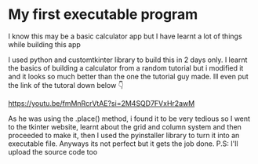 # My first executable program
I know this may be a basic calculator app but I have learnt a lot of things while building this app

I used python and customtkinter library to build this in 2 days only. I learnt the basics of building a calculator from a random tutorial but i modified it and it looks so much better than the one the tutorial guy made. Ill even put the link of the tutoral down below 👇

https://youtu.be/fmMnRcrVtAE?si=2M4SQD7FVxHr2awM

As he was using the .place() method, i found it to be very tedious so I went to the tkinter website, learnt about the grid and column system and then proceeded to make it, then I used the pyinstaller library to turn it into an executable file. 
Anyways its not perfect but it gets the job done.
P.S:  I'll upload the source code too
